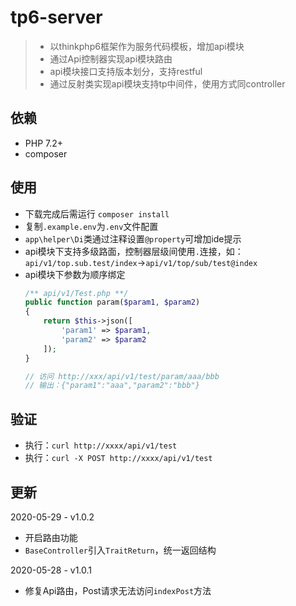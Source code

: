 # tp6-server
> - 以thinkphp6框架作为服务代码模板，增加api模块
> - 通过Api控制器实现api模块路由
> - api模块接口支持版本划分，支持restful
> - 通过反射类实现api模块支持tp中间件，使用方式同controller

## 依赖
- PHP 7.2+
- composer

## 使用
- 下载完成后需运行 `composer install`
- 复制`.example.env`为`.env`文件配置
- `app\helper\Di`类通过注释设置`@property`可增加ide提示
- api模块下支持多级路面，控制器层级间使用`.`连接，如：`api/v1/top.sub.test/index`->`api/v1/top/sub/test@index`
- api模块下参数为顺序绑定
  ```php
  /** api/v1/Test.php **/
  public function param($param1, $param2)
  {
      return $this->json([
          'param1' => $param1,
          'param2' => $param2
      ]);
  }
  
  // 访问 http://xxx/api/v1/test/param/aaa/bbb
  // 输出：{"param1":"aaa","param2":"bbb"}
  ```


## 验证
- 执行：`curl http://xxxx/api/v1/test`
- 执行：`curl -X POST http://xxxx/api/v1/test`

## 更新
2020-05-29 - v1.0.2
- 开启路由功能
- `BaseController`引入`TraitReturn`，统一返回结构

2020-05-28 - v1.0.1
- 修复Api路由，Post请求无法访问`indexPost`方法